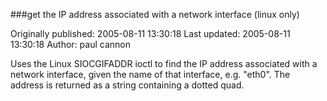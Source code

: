 ###get the IP address associated with a network interface (linux only)

Originally published: 2005-08-11 13:30:18
Last updated: 2005-08-11 13:30:18
Author: paul cannon

Uses the Linux SIOCGIFADDR ioctl to find the IP address associated with a network interface, given the name of that interface, e.g. "eth0".  The address is returned as a string containing a dotted quad.